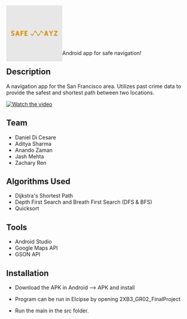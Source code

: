<a href="url"><img src="https://raw.githubusercontent.com/DanDiCesare/SafeWayz/master/Android/SafeWays/safeways.png" align="left" height="150" width="150" ></a>

<br>
<br>
<br>
<br>
<br>
<br>
<br>
Android app for safe navigation!

## Description
A navigation app for the San Francisco area. Utilizes past crime data to provide the safest and shortest path between two locations.

[![Watch the video](https://j.gifs.com/lxyDy5.gif)](https://youtu.be/RhYXbICj1lg)

## Team
* Daniel Di Cesare
* Aditya Sharma
* Anando Zaman
* Jash Mehta
* Zachary Ren

## Algorithms Used
* Dijkstra's Shortest Path
* Depth First Search and Breath First Search (DFS & BFS)
* Quicksort

## Tools
* Android Studio
* Google Maps API
* GSON API

## Installation
* Download the APK in Android --> APK and install

* Program can be run in Elcipse by opening 2XB3_GR02_FinalProject
* Run the main in the src folder.
